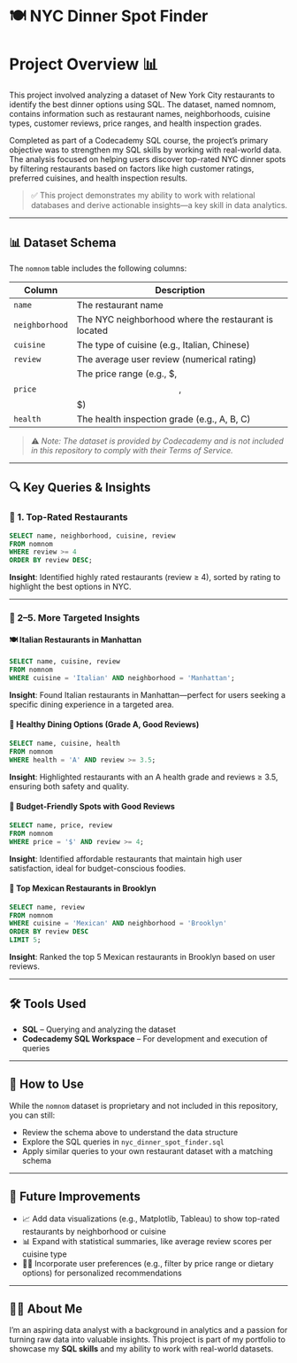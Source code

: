 
# 🍽️ NYC Dinner Spot Finder 

# Project Overview 📊
This project involved analyzing a dataset of New York City restaurants to identify the best dinner options using SQL. The dataset, named nomnom, contains information such as restaurant names, neighborhoods, cuisine types, customer reviews, price ranges, and health inspection grades.

Completed as part of a Codecademy SQL course, the project’s primary objective was to strengthen my SQL skills by working with real-world data. The analysis focused on helping users discover top-rated NYC dinner spots by filtering restaurants based on factors like high customer ratings, preferred cuisines, and health inspection results.



> ✅ This project demonstrates my ability to work with relational databases and derive actionable insights—a key skill in data analytics.

---

## 📊 Dataset Schema

The `nomnom` table includes the following columns:

| Column        | Description                                         |
|---------------|-----------------------------------------------------|
| `name`        | The restaurant name                                 |
| `neighborhood`| The NYC neighborhood where the restaurant is located|
| `cuisine`     | The type of cuisine (e.g., Italian, Chinese)        |
| `review`      | The average user review (numerical rating)          |
| `price`       | The price range (e.g., $, $$, $$$)                  |
| `health`      | The health inspection grade (e.g., A, B, C)         |

> ⚠️ *Note: The dataset is provided by Codecademy and is not included in this repository to comply with their Terms of Service.*

---

## 🔍 Key Queries & Insights

### 🥇 1. Top-Rated Restaurants
```sql
SELECT name, neighborhood, cuisine, review 
FROM nomnom 
WHERE review >= 4 
ORDER BY review DESC;
```
**Insight**: Identified highly rated restaurants (review ≥ 4), sorted by rating to highlight the best options in NYC.

---

### 🍝 2–5. More Targeted Insights

#### 🍽️ Italian Restaurants in Manhattan
```sql
SELECT name, cuisine, review 
FROM nomnom 
WHERE cuisine = 'Italian' AND neighborhood = 'Manhattan';
```
**Insight**: Found Italian restaurants in Manhattan—perfect for users seeking a specific dining experience in a targeted area.

#### 🥗 Healthy Dining Options (Grade A, Good Reviews)
```sql
SELECT name, cuisine, health 
FROM nomnom 
WHERE health = 'A' AND review >= 3.5;
```
**Insight**: Highlighted restaurants with an A health grade and reviews ≥ 3.5, ensuring both safety and quality.

#### 💸 Budget-Friendly Spots with Good Reviews
```sql
SELECT name, price, review 
FROM nomnom 
WHERE price = '$' AND review >= 4;
```
**Insight**: Identified affordable restaurants that maintain high user satisfaction, ideal for budget-conscious foodies.

#### 🌮 Top Mexican Restaurants in Brooklyn
```sql
SELECT name, review 
FROM nomnom 
WHERE cuisine = 'Mexican' AND neighborhood = 'Brooklyn' 
ORDER BY review DESC 
LIMIT 5;
```
**Insight**: Ranked the top 5 Mexican restaurants in Brooklyn based on user reviews.

---

## 🛠️ Tools Used

- **SQL** – Querying and analyzing the dataset  
- **Codecademy SQL Workspace** – For development and execution of queries

---

## 🚀 How to Use

While the `nomnom` dataset is proprietary and not included in this repository, you can still:

- Review the schema above to understand the data structure  
- Explore the SQL queries in `nyc_dinner_spot_finder.sql`  
- Apply similar queries to your own restaurant dataset with a matching schema

---

## 🌟 Future Improvements

- 📈 Add data visualizations (e.g., Matplotlib, Tableau) to show top-rated restaurants by neighborhood or cuisine  
- 📊 Expand with statistical summaries, like average review scores per cuisine type  
- 🧑‍🍳 Incorporate user preferences (e.g., filter by price range or dietary options) for personalized recommendations  

---

## 👨‍💻 About Me

I’m an aspiring data analyst with a background in analytics and a passion for turning raw data into valuable insights. This project is part of my portfolio to showcase my **SQL skills** and my ability to work with real-world datasets.

